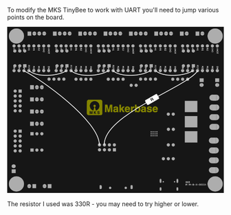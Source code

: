 To modify the MKS TinyBee to work with UART you'll need to jump various points on the board.

![Diagram of modification](diagram.png)

The resistor I used was 330R - you may need to try higher or lower.
